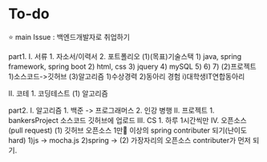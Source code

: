 # To-do

⭐️ main Issue : 백엔드개발자로 취업하기

part1.
  I. 서류
    1. 자소서/이력서
    2. 포트폴리오
     (1)(목표)기술스택
       1) java, spring framework, spring boot
       2) html, css
       3) jquery
       4) mySQL
       5)
       6)
       7)
     (2)프로젝트
       1)소스코드->깃허브
     (3)알고리즘
       1)수상경력
       2)동아리 경험
         i)대학생IT연합동아리
         
  II. 코테
    1. 코딩테스트
       (1) 알고리즘

part2.
  I. 알고리즘
    1. 백준 -> 프로그래머스
    2. 인강 병행
  II. 프로젝트
    1. bankersProject 소스코드 깃허브에 업로드
  III. CS
    1. 하루 1시간씩만
  IV. 오픈소스 (pull request)
     (1) 깃허브 오픈소스 1만🌟 이상의 spring contributer 되기(난이도 hard)
       1)js -> mocha.js
       2)spring -> 
     (2) 가장자리의 오픈소스 contributer가 먼저 되기.
